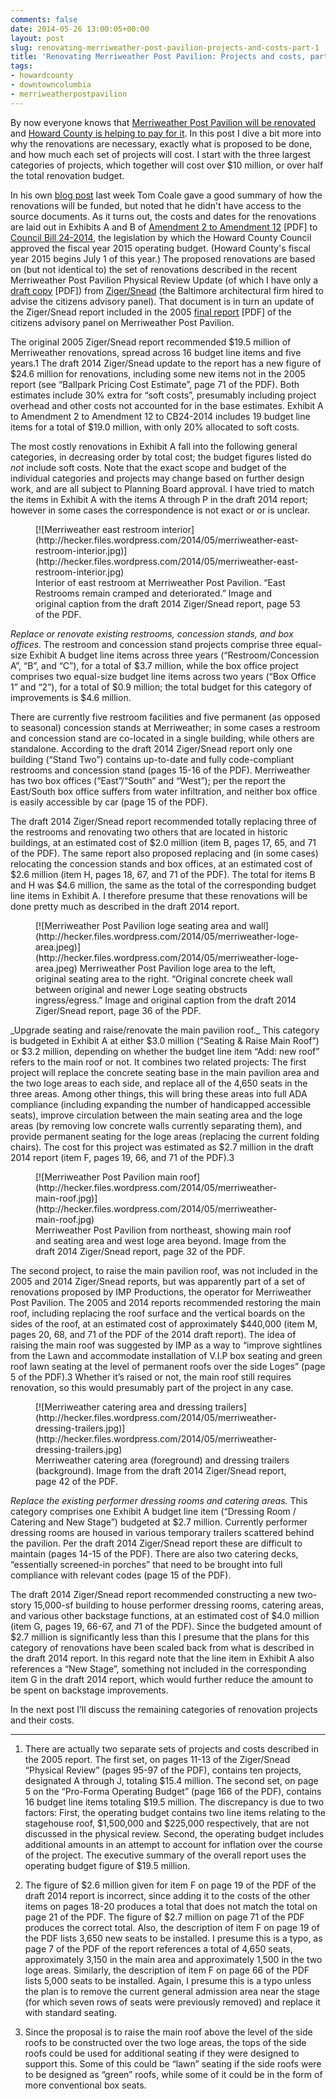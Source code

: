 ```yaml
---
comments: false
date: 2014-05-26 13:00:05+00:00
layout: post
slug: renovating-merriweather-post-pavilion-projects-and-costs-part-1
title: 'Renovating Merriweather Post Pavilion: Projects and costs, part 1'
tags:
- howardcounty
- downtowncolumbia
- merriweatherpostpavilion
---
```


By now everyone knows that [Merriweather Post Pavilion will be renovated](http://www.baltimoresun.com/news/maryland/howard/columbia/ph-ho-cf-ulman-howard-hughes-20140519,0,1149527.story) and [Howard County is helping to pay for it](http://www.baltimoresun.com/news/maryland/howard/ellicott-city/ph-fy15-budget-adoption,0,7972779.story). In this post I dive a bit more into why the renovations are necessary, exactly what is proposed to be done, and how much each set of projects will cost. I start with the three largest categories of projects, which together will cost over $10 million, or over half the total renovation budget.

In his own [blog post](http://www.hocorising.com/2014/05/why-merriweather-matters.html) last week Tom Coale gave a good summary of how the renovations will be funded, but noted that he didn't have access to the source documents. As it turns out, the costs and dates for the renovations are laid out in Exhibits A and B of [Amendment 2 to Amendment 12](https://apps.howardcountymd.gov/olis/GetFile.aspx?id=3445) [PDF] to [Council Bill 24-2014](https://apps.howardcountymd.gov/olis/LegislationDetail.aspx?LegislationID=800), the legislation by which the Howard County Council approved the fiscal year 2015 operating budget. (Howard County's fiscal year 2015 begins July 1 of this year.) The proposed renovations are based on (but not identical to) the set of renovations described in the recent Merriweather Post Pavilion Physical Review Update (of which I have only a [draft copy](http://hecker.files.wordpress.com/2014/05/140214-draft-merriweather-physical-update-report.pdf) [PDF]) from [Ziger/Snead](http://www.zigersnead.com/) (the Baltimore architectural firm hired to advise the citizens advisory panel). That document is in turn an update of the Ziger/Snead report included in the 2005 [final report](http://hecker.files.wordpress.com/2014/05/citizens-advisory-panel-on-merriweather-post-pavilion-final-report.pdf) [PDF] of the citizens advisory panel on Merriweather Post Pavilion.

The original 2005 Ziger/Snead report recommended $19.5 million of Merriweather renovations, spread across 16 budget line items and five years.1 The draft 2014 Ziger/Snead update to the report has a new figure of $24.6 million for renovations, including some new items not in the 2005 report (see “Ballpark Pricing Cost Estimate”, page 71 of the PDF). Both estimates include 30% extra for “soft costs”, presumably including project overhead and other  costs not accounted for in the base estimates. Exhibit A to Amendment 2 to Amendment 12 to CB24-2014 includes 19 budget line items for a total of $19.0 million, with only 20% allocated to soft costs.

The most costly renovations in Exhibit A fall into the following general categories, in decreasing order by total cost; the budget figures listed do _not_ include soft costs. Note that the exact scope and budget of the individual categories and projects may change based on further design work, and are all subject to Planning Board approval. I have tried to match the items in Exhibit A with the items A through P in the draft 2014 report; however in some cases the correspondence is not exact or or is unclear.

<figure markdown="1">
[![Merriweather east restroom interior](http://hecker.files.wordpress.com/2014/05/merriweather-east-restroom-interior.jpg)](http://hecker.files.wordpress.com/2014/05/merriweather-east-restroom-interior.jpg)
<figcaption>Interior of east restroom at Merriweather Post Pavilion. “East Restrooms remain cramped and deteriorated.” Image and original caption from the draft 2014 Ziger/Snead report, page 53 of the PDF.</figcaption>
</figure>

_Replace or renovate existing restrooms, concession stands, and box offices._ The restroom and concession stand projects comprise three equal-size Exhibit A budget line items across three years (“Restroom/Concession A”, “B”, and “C”), for a total of $3.7 million, while the box office project comprises two equal-size budget line items across two years (“Box Office 1” and “2”), for a total of $0.9 million; the total budget for this category of improvements is $4.6 million.

There are currently five restroom facilities and five permanent (as opposed to seasonal) concession stands at Merriweather; in some cases a restroom and concession stand are co-located in a single building, while others are standalone. According to the draft 2014 Ziger/Snead report only one building (“Stand Two”) contains up-to-date and fully code-compliant restrooms and concession stand (pages 15-16 of the PDF). Merriweather has two box offices (“East”/“South” and “West”); per the report the East/South box office suffers from water infiltration, and neither box office is easily accessible by car (page 15 of the PDF).

The draft 2014 Ziger/Snead report recommended totally replacing three of the restrooms and renovating two others that are located in historic buildings, at an estimated cost of $2.0 million (item B, pages 17, 65, and 71 of the PDF). The same report also proposed replacing and (in some cases) relocating the concession stands and box offices, at an estimated cost of $2.6 million (item H, pages 18, 67, and 71 of the PDF). The total for items B and H was $4.6 million, the same as the total of the corresponding budget line items in Exhibit A. I therefore presume that these renovations will be done pretty much as described in the draft 2014 report.

<figure markdown="1">
[![Merriweather Post Pavilion loge seating area and wall](http://hecker.files.wordpress.com/2014/05/merriweather-loge-area.jpeg)](http://hecker.files.wordpress.com/2014/05/merriweather-loge-area.jpeg) Merriweather Post Pavilion loge area to the left, original seating area to the right. “Original concrete cheek wall between original and newer Loge seating obstructs ingress/egress.” Image and original caption from the draft 2014 Ziger/Snead report, page 36 of the PDF.
</figure>_Upgrade seating and raise/renovate the main pavilion roof._ This category is budgeted in Exhibit A at either $3.0 million (“Seating & Raise Main Roof”) or $3.2 million, depending on whether the budget line item “Add: new roof” refers to the main roof or not. It combines two related projects: The first project will replace the concrete seating base in the main pavilion area and the two loge areas to each side, and replace all of the 4,650 seats in the three areas. Among other things, this will bring these areas into full ADA compliance (including expanding the number of handicapped accessible seats), improve circulation between the main seating area and the loge areas (by removing low concrete walls currently separating them), and provide permanent seating for the loge areas (replacing the current folding chairs). The cost for this project was estimated as $2.7 million in the draft 2014 report (item F, pages 19, 66, and 71 of the PDF).3

<figure markdown="1">
[![Merriweather Post Pavilion main roof](http://hecker.files.wordpress.com/2014/05/merriweather-main-roof.jpg)](http://hecker.files.wordpress.com/2014/05/merriweather-main-roof.jpg)
<figcaption>Merriweather Post Pavilion from northeast, showing main roof and seating area and west loge area beyond. Image from the draft 2014 Ziger/Snead report, page 32 of the PDF.</figcaption>
</figure>

The second project, to raise the main pavilion roof, was not included in the 2005 and 2014 Ziger/Snead reports, but was apparently part of a set of renovations proposed by IMP Productions, the operator for Merriweather Post Pavilion. The 2005 and 2014 reports recommended restoring the main roof, including replacing the roof surface and the vertical boards on the sides of the roof, at an estimated cost of approximately $440,000 (item M, pages 20, 68, and 71 of the PDF of the 2014 draft report). The idea of raising the main roof was suggested by IMP as a way to “improve sightlines from the Lawn and accommodate installation of V.I.P box seating and green roof lawn seating at the level of permanent roofs over the side Loges” (page 5 of the PDF).3 Whether it’s raised or not, the main roof still requires renovation, so this would presumably part of the project in any case.

<figure markdown="1">
[![Merriweather catering area and dressing trailers](http://hecker.files.wordpress.com/2014/05/merriweather-dressing-trailers.jpg)](http://hecker.files.wordpress.com/2014/05/merriweather-dressing-trailers.jpg)
<figcaption>Merriweather catering area (foreground) and dressing trailers (background). Image from the draft 2014 Ziger/Snead report, page 42 of the PDF.</figcaption>
</figure>

_Replace the existing performer dressing rooms and catering areas._ This category comprises one Exhibit A budget line item (“Dressing Room / Catering and New Stage”) budgeted at $2.7 million. Currently performer dressing rooms are housed in various temporary trailers scattered behind the pavilion. Per the draft 2014 Ziger/Snead report these are difficult to maintain (pages 14-15 of the PDF). There are also two catering decks, “essentially screened-in porches” that need to be brought into full compliance with relevant codes (page 15 of the PDF).

The draft 2014 Ziger/Snead report recommended constructing a new two-story 15,000-sf building to house performer dressing rooms, catering areas, and various other backstage functions, at an estimated cost of $4.0 million (item G, pages 19, 66-67, and 71 of the PDF). Since the budgeted amount of $2.7 million is significantly less than this I presume that the plans for this category of renovations have been scaled back from what is described in the draft 2014 report. In this regard note that the line item in Exhibit A also references a “New Stage”, something not included in the corresponding item G in the draft 2014 report, which would further reduce the amount to be spent on backstage improvements.

In the next post I’ll discuss the remaining categories of renovation projects and their costs.



* * *



1. There are actually two separate sets of projects and costs described in the 2005 report. The first set, on pages 11-13 of the Ziger/Snead “Physical Review” (pages 95-97 of the PDF), contains ten projects, designated A through J, totaling $15.4 million. The second set, on page 5 on the “Pro-Forma Operating Budget” (page 166 of the PDF), contains 16 budget line items totaling $19.5 million. The discrepancy is due to two factors: First, the operating budget contains two line items relating to the stagehouse roof, $1,500,000 and $225,000 respectively, that are not discussed in the physical review. Second, the operating budget includes additional amounts in an attempt to account for inflation over the course of the project. The executive summary of the overall report uses the operating budget figure of $19.5 million.

2. The figure of $2.6 million given for item F on page 19 of the PDF of the draft 2014 report is incorrect, since adding it to the costs of the other items on pages 18-20 produces a total that does not match the total on page 21 of the PDF. The figure of $2.7 million on page 71 of the PDF produces the correct total. Also, the description of item F on page 19 of the PDF lists 3,650 new seats to be installed. I presume this is a typo, as page 7 of the PDF of the report references a total of 4,650 seats, approximately 3,150 in the main area and approximately 1,500 in the two loge areas. Similarly, the description of item F on page 66 of the PDF lists 5,000 seats to be installed. Again, I presume this is a typo unless the plan is to remove the current general admission area near the stage (for which seven rows of seats were previously removed) and replace it with standard seating.

3. Since the proposal is to raise the main roof above the level of the side roofs to be constructed over the two loge areas, the tops of the side roofs could be used for additional seating if they were designed to support this. Some of this could be “lawn” seating if the side roofs were to be designed as “green” roofs, while some of it could be in the form of more conventional box seats. 
